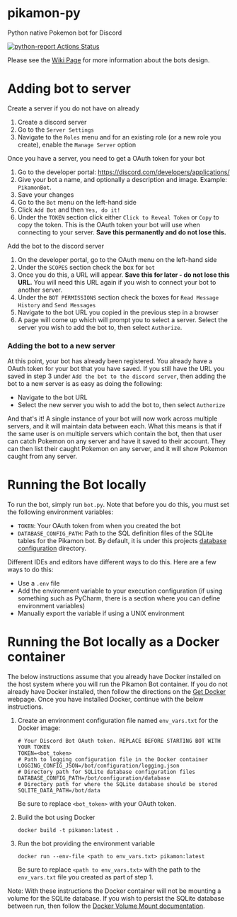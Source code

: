 # pikamon-py
Python native Pokemon bot for Discord

[![python-report Actions Status](https://github.com/dlrocker/pikamon-py/workflows/python-report/badge.svg?branch=main)](https://github.com/dlrocker/pikamon-py/actions)

Please see the [Wiki Page](https://github.com/dlrocker/pikamon-py/wiki) for more information about the bots design.

# Adding bot to server
Create a server if you do not have on already
1. Create a discord server
2. Go to the `Server Settings`
3. Navigate to the `Roles` menu and for an existing role (or a new role you create), enable the `Manage Server` option

Once you have a server, you need to get a OAuth token for your bot
1. Go to the developer portal: https://discord.com/developers/applications/
2. Give your bot a name, and optionally a description and image. Example: `PikamonBot`.
3. Save your changes
4. Go to the `Bot` menu on the left-hand side
5. Click `Add Bot` and then `Yes, do it!`
6. Under the `TOKEN` section click either `Click to Reveal Token` or `Copy` to copy the token. This is the OAuth token your bot will use when connecting to your server. **Save this permanently and do not lose this.**

Add the bot to the discord server
1. On the developer portal, go to the OAuth menu on the left-hand side
2. Under the `SCOPES` section check the box for `bot`
3. Once you do this, a URL will appear. **Save this for later - do not lose this URL.** You will need this URL again if you wish to connect your bot to another server.
4. Under the `BOT PERMISSIONS` section check the boxes for `Read Message History` and `Send Messages`
5. Navigate to the bot URL you copied in the previous step in a browser
6. A page will come up which will prompt you to select a server. Select the server you wish to add the bot to, then select `Authorize`.

### Adding the bot to a new server
At this point, your bot has already been registered. You already have a OAuth token for your bot that you have saved. If you still have the URL you saved in step 3 under `Add the bot to the discord server`, then adding the bot to a new server is as easy as doing the following:
- Navigate to the bot URL
- Select the new server you wish to add the bot to, then select `Authorize`

And that's it! A single instance of your bot will now work across multiple servers, and it will maintain data between each. What this means is that if the same user is on multiple servers which contain the bot, then that user can catch Pokemon on any server and have it saved to their account. They can then list their caught Pokemon on any server, and it will show Pokemon caught from any server.

# Running the Bot locally
To run the bot, simply run `bot.py`. Note that before you do this, you must set the following environment variables:
- `TOKEN`: Your OAuth token from when you created the bot
- `DATABASE_CONFIG_PATH`: Path to the SQL definition files of the SQLite tables for the Pikamon bot. By default,
    it is under this projects [database configuration](https://github.com/dlrocker/pikamon-py/tree/main/configuration/database) directory.

Different IDEs and editors have different ways to do this. Here are a few ways to do this:
- Use a `.env` file
- Add the environment variable to your execution configuration (if using something such as PyCharm, there is a section where you can define environment variables)
- Manually export the variable if using a UNIX environment

# Running the Bot locally as a Docker container
The below instructions assume that you already have Docker installed on the host system where you will run the
Pikamon Bot container. If you do not already have Docker installed, then follow the directions on
the [Get Docker](https://docs.docker.com/get-docker/) webpage. Once you have installed Docker, continue with the
below instructions.

1. Create an environment configuration file named `env_vars.txt` for the Docker image:
    ```
    # Your Discord Bot OAuth token. REPLACE BEFORE STARTING BOT WITH YOUR TOKEN
    TOKEN=<bot_token>
    # Path to logging configuration file in the Docker container
    LOGGING_CONFIG_JSON=/bot/configuration/logging.json
    # Directory path for SQLite database configuration files
    DATABASE_CONFIG_PATH=/bot/configuration/database
    # Directory path for where the SQLite database should be stored
    SQLITE_DATA_PATH=/bot/data
    ```
   Be sure to replace `<bot_token>` with your OAuth token.

2. Build the bot using Docker
    ```
    docker build -t pikamon:latest .
    ```
3. Run the bot providing the environment variable
    ```
    docker run --env-file <path to env_vars.txt> pikamon:latest
    ```
   Be sure to replace `<path to env_vars.txt>` with the path to the `env_vars.txt` file you created
   as part of step 1.


Note: With these instructions the Docker container will not be mounting a volume for the SQLite database. If you wish
to persist the SQLite database between run, then follow the [Docker Volume Mount documentation](https://docs.docker.com/storage/volumes/).